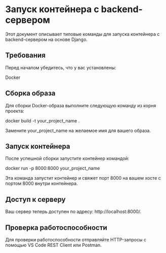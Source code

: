 # Запуск контейнера с backend-сервером
Этот документ описывает типовые команды для запуска контейнера с backend-сервером на основе Django.

## Требования
Перед началом убедитесь, что у вас установлены:

Docker
## Сборка образа
Для сборки Docker-образа выполните следующую команду из корня проекта:

docker build -t your_project_name .

Замените your_project_name на желаемое имя для вашего образа.

## Запуск контейнера
После успешной сборки запустите контейнер командой:

docker run -p 8000:8000 your_project_name

Эта команда запустит контейнер и свяжет порт 8000 на вашем хосте с портом 8000 внутри контейнера.

## Доступ к серверу
Ваш сервер теперь доступен по адресу: http://localhost:8000/.

## Проверка работоспособности
Для проверки работоспособности отправляйте HTTP-запросы с помощью VS Code REST Client или Postman.